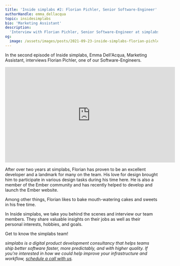 ```yaml
---
title: 'Inside simplabs #2: Florian Pichler, Senior Software-Engineer'
authorHandle: emma_dellacqua
topic: insidesimplabs
bio: 'Marketing Assistant'
description:
  'Interview with Florian Pichler, Senior Software-Engineer at simplabs.'
og:
  image: /assets/images/posts/2021-09-23-inside-simplabs-florian-pichler/og-image.png
---
```


In the second episode of Inside simplabs, Emma Dell'Acqua, Marketing Assistant,
interviews Florian Pichler, one of our Software-Engineers.

<!--break-->

<iframe width="560" height="315" src="https://www.youtube-nocookie.com/embed//1v8Yezip2S4" title="Embedded video of Inside simplabs episode 1" frameborder="0" allow="accelerometer; autoplay; clipboard-write; encrypted-media; gyroscope; picture-in-picture" allowfullscreen></iframe>

After over two years at simplabs, Florian has proven to be an excellent
developer and a landmark for many on the team. His love for design brought him
to participate in various design tasks during his time here. He is also a member
of the Ember community and has recently helped to develop and launch the Ember
website.

Among other things, Florian likes to bake mouth-watering cakes and sweets in his
free time.

In Inside simplabs, we take you behind the scenes and interview our team
members. They share valuable insights on their jobs as well as their personal
interests, hobbies, and goals.

Get to know the simplabs team!

_simplabs is a digital product development consultancy that helps teams ship
better software faster, more predictably, and with higher quality. If you're
interested in how we could help improve your infrastructure and workflow,
[schedule a call with us](/contact/)._
